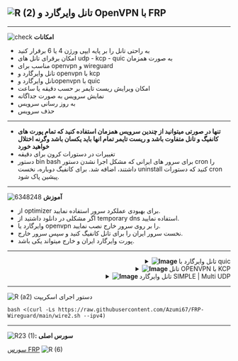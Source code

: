 ![R (2)](https://github.com/Azumi67/FRP-Wireguard/assets/119934376/2f6d1111-2741-4224-991b-8c3c6a660e26)
**تانل وایرگارد و OpenVPN با FRP**
--------------------------------------------------------

------------------------------------------------------------
![check](https://github.com/Azumi67/FRP-Wireguard/assets/119934376/2a5e9652-9a0a-4b80-a9fc-db970d3804a0)
**امکانات** 

- به راحتی تانل را بر پایه ایپی ورژن 4 یا 6 برقرار کنید
- امکان برقرای تانل های udp - kcp - quic به صورت همزمان
- مناسب برای openvpn و wireguard
- تانل وایرگارد و openvpn با kcp
- تانل وایرگارد وopenvpn با quic
- امکان ویرایش ریست تایمر بر حسب دقیقه یا ساعت
- نمایش سرویس به صورت جداگانه
- به روز رسانی سرویس
- حذف سرویس

-----------------------------------------------------------------------------
- **تنها در صورتی میتوانید از چندین سرویس همزمان استفاده کنید که تمام پورت های کانفیگ و تانل متفاوت باشد و ریست تایمر تمام انها باید یکسان باشد وگرنه اختلال خواهید خورد**
- تغییرات در دستورات کرون برای دقیقه
- دستور bin bash برای سرور های ایرانی که مشکل اجرا نشدن دستور cron را داشتند، اضافه شد. برای کانفیگ دوباره، نخست uninstall کنید که دستورات cron پیشین پاک شود.

-----------

![6348248](https://github.com/Azumi67/FRP-Wireguard/assets/119934376/108ac290-671c-4280-99dc-290ed15f762f)
**آموزش**

- از optimizer برای بهبودی عملکرد سرور استفاده نمایید.
- اگر مشکلی در دانلود داشتید از temporary dns استفاده نمایید.
- وایرگارد یا openvpn را بر روی سرور خارج نصب نمایید.
- نخست سرور ایران را برای تانل کانفیگ کنید و سپس سرور خارج.
- پورت وایرگارد ایران و خارج میتواند یکی باشد. 

----------------------------------------------

 <div align="right">
  <details>
    <summary><strong><img src="https://github.com/Azumi67/Rathole_reverseTunnel/assets/119934376/fcbbdc62-2de5-48aa-bbdd-e323e96a62b5" alt="Image"> </strong> تانل وایرگارد با quic</summary>
  
  
------------------------------------ 


![green-dot-clipart-3](https://github.com/Azumi67/6TO4-PrivateIP/assets/119934376/902a2efa-f48f-4048-bc2a-5be12143bef3) **سرور ایران**



 <p align="right">
  <img src="https://github.com/Azumi67/FRP-Wireguard/assets/119934376/c2ffe7cf-736e-4461-81ab-cec51943ca77" alt="Image" />
</p>



- نخست سرور ایران را کانفیگ میکنیم
- میتوانید برای OPENVPN هم استفاده نمایید و این اموزش برای مثال است.
- کانفیگ سرور را با ایپی 4 یا 6 و بر روی تک سرور میخواهیم انجام دهیم
- پورت QUIC را وارد میکنم. شما میتوانید هر پورتی بگذارید
- پورت لوکال و ریموت را پورت کانفیگ وایرگارد را قرار میدهم. پورت وایرگارد من 20820 میباشد
- سپس ریست تایمر را عدد 4 ساعت میذارم. شما هر عددی دوست داشتید بذارید
----------------------

![green-dot-clipart-3](https://github.com/Azumi67/6TO4-PrivateIP/assets/119934376/902a2efa-f48f-4048-bc2a-5be12143bef3) **سرور خارج** 




<p align="right">
  <img src="https://github.com/Azumi67/FRP-Wireguard/assets/119934376/2cca74bf-a27a-43a0-be80-3ee807f75082" alt="Image" />
</p>

- تعداد کانفیگ من یک عدد میباشد پس یک را وارد میکنم
- ایپی 4 یا 6 سرور ایران را وارد میکنم
- پورت QUIC را 8443 مانند سرور ایران قرار میدم 
- پورت کانفیگم 20820 بود
- ریست تایمر هم بر حسب نیاز خودتان وارد کنید. من گیمر هستم پس 4 ساعت را انتخاب میکنم. بعدا از داخل منو میتوانید ویرایش نمایید
- ایپی ایران و پورت وایرگارد را در قسمت ENDPOINT وایرگارد وارد نمایید.
----------------

  </details>
</div>
 <div align="right">
  <details>
    <summary><strong><img src="https://github.com/Azumi67/Rathole_reverseTunnel/assets/119934376/fcbbdc62-2de5-48aa-bbdd-e323e96a62b5" alt="Image"> </strong> تانل OPENVPN با KCP</summary>
  
  
------------------------------------ 


![green-dot-clipart-3](https://github.com/Azumi67/6TO4-PrivateIP/assets/119934376/902a2efa-f48f-4048-bc2a-5be12143bef3) **سرور ایران**



 <p align="right">
  <img src="https://github.com/Azumi67/FRP-Wireguard/assets/119934376/7a44142b-91bf-400c-b001-5475c5eb6453" alt="Image" />
</p>



- نخست سرور ایران را کانفیگ میکنیم
- میتوانید برای وایرگارد هم انجام دهید. این تنها یک مثال است.
- کانفیگ سرور را با ایپی 4 یا 6 و بر روی تک سرور میخواهیم انجام دهیم
- پورت KCP را وارد میکنم. شما میتوانید هر پورتی بگذارید
- پورت لوکال و ریموت را پورت کانفیگ وایرگارد را قرار میدهم. پورت OVPN من 1180 میباشد
- سپس ریست تایمر را عدد 4 ساعت میذارم. شما هر عددی دوست داشتید بذارید
----------------------

![green-dot-clipart-3](https://github.com/Azumi67/6TO4-PrivateIP/assets/119934376/902a2efa-f48f-4048-bc2a-5be12143bef3) **سرور خارج** 



<p align="right">
  <img src="https://github.com/Azumi67/FRP-Wireguard/assets/119934376/cd515c57-35f3-41cd-9c27-7d39275ecf92" alt="Image" />
</p>

- تعداد کانفیگ من یک عدد میباشد پس یک را وارد میکنم
- ایپی 4 یا 6 سرور ایران را وارد میکنم
- پورت KCP را 443 مانند سرور ایران قرار میدم 
- پورت کانفیگم 1180 بود
- ریست تایمر هم بر حسب نیاز خودتان وارد کنید. من گیمر هستم پس 4 ساعت را انتخاب میکنم. بعدا از داخل منو میتوانید ویرایش نمایید
- ایپی ایران و پورت OVPN ؛ در کانفیگ OPENVPN را تغییر دهید.
----------------

  </details>
</div>
<div align="right">
  <details>
    <summary><strong><img src="https://github.com/Azumi67/Rathole_reverseTunnel/assets/119934376/fcbbdc62-2de5-48aa-bbdd-e323e96a62b5" alt="Image"> </strong>تانل وایرگارد SIMPLE | Multi UDP</summary>
  
  
------------------------------------ 

 ![green-dot-clipart-3](https://github.com/Azumi67/FRP-Wireguard/assets/119934376/d285f2bb-00ca-471b-95df-65d91eec2d9c)
**کانفیگ چندین پورت**

  
  <div dir="rtl">&bull; سرور ایران</div>
  <div align="right">
    
![Screenshot 2024-01-16 000130](https://github.com/Azumi67/FRP-Wireguard/assets/119934376/0d10ccad-6ba7-4290-a21c-c8c6eeb448d1)

  - سرور ایران را کانفیگ میکنیم و پورت یا پورت های خود را قرار میدهیم.

---------------------------------------------
 
  <div dir="rtl">&bull; سرور خارج</div>
  <div align="right">
    
![kharej multi](https://github.com/Azumi67/FRP-Wireguard/assets/119934376/80683a0c-f6be-42d9-95d4-e8064b5f4499)

 <div dir="rtl">&bull; تعداد ایپی 6 خارج را انتخاب کنید.</div>
 <div dir="rtl">&bull; ایپی 6 ایران را وارد نمایید.</div>
 <div dir="rtl">&bull; توکن و پورت تانل را وارد نمایید( مقدار یکسان برای سرور خارج و ایران)</div>
 <div dir="rtl">&bull; ایپی 6 اول و دوم و سوم خارج را وارد نمایید.</div>
 <div dir="rtl">&bull; پورت وایرگارد خارج و ایران برای هر ایپی 6 خارج وارد نمایید.( باید همان پورت ها را در سرور ایران هم وارد نمایید)</div>

</div>

  </details>
</div>

-----------------------------------------------
![R (a2)](https://github.com/Azumi67/FRP-Wireguard/assets/119934376/9a84efc5-545d-4222-a851-9f08f573766c)
دستور اجرای اسکریپت 
```
bash <(curl -Ls https://raw.githubusercontent.com/Azumi67/FRP-Wireguard/main/wire2.sh --ipv4)
```
----------------------------------------------------------------

![R23 (1)](https://github.com/Azumi67/FRP-Wireguard/assets/119934376/ff23b9fa-a9da-428b-8bb6-e967160025d9)**: سورس اصلی**



[سورس FRP](https://github.com/fatedier/frp) ![R (6)](https://github.com/Azumi67/FRP-Wireguard/assets/119934376/b9993cf7-fddb-4c8e-8892-ecab0c2a0496)


